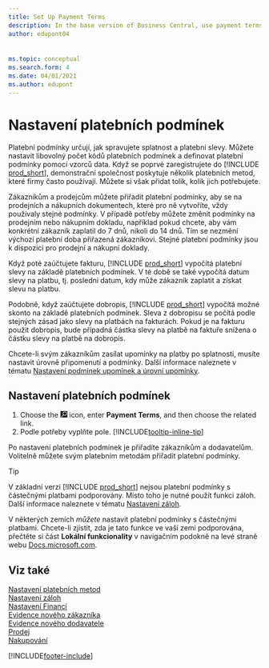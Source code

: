 ```yaml
---
title: Set Up Payment Terms
description: In the base version of Business Central, use payment terms to manage due dates and payment discounts.
author: edupont04


ms.topic: conceptual
ms.search.form: 4
ms.date: 04/01/2021
ms.author: edupont
---
```

# Nastavení platebních podmínek

Platební podmínky určují, jak spravujete splatnost a platební slevy. Můžete nastavit libovolný počet kódů platebních podmínek a definovat platební podmínky pomocí vzorců data. Když se poprvé zaregistrujete do [!INCLUDE [prod_short](includes/prod_short.md)], demonstrační společnost poskytuje několik platebních metod, které firmy často používají. Můžete si však přidat tolik, kolik jich potřebujete.

Zákazníkům a prodejcům můžete přiřadit platební podmínky, aby se na prodejních a nákupních dokumentech, které pro ně vytvoříte, vždy používaly stejné podmínky. V případě potřeby můžete změnit podmínky na prodejním nebo nákupním dokladu, například pokud chcete, aby vám konkrétní zákazník zaplatil do 7 dnů, nikoli do 14 dnů. Tím se nezmění výchozí platební doba přiřazená zákazníkovi. Stejné platební podmínky jsou k dispozici pro prodejní a nákupní doklady.

Když poté zaúčtujete fakturu, [!INCLUDE [prod_short](includes/prod_short.md)] vypočítá platební slevy na základě platebních podmínek. V té době se také vypočítá datum slevy na platbu, tj. poslední datum, kdy může zákazník zaplatit a získat slevu na platbu.

Podobně, když zaúčtujete dobropis, [!INCLUDE [prod_short](includes/prod_short.md)] vypočítá možné skonto na základě platebních podmínek. Sleva z dobropisu se počítá podle stejných zásad jako slevy na platbách na fakturách. Pokud je na fakturu použit dobropis, bude případná částka slevy na platbě na faktuře snížena o částku slevy na platbě na dobropis.

Chcete-li svým zákazníkům zasílat upomínky na platby po splatnosti, musíte nastavit úrovně připomenutí a podmínky. Další informace naleznete v tématu [Nastavení podmínek upomínek a úrovní upomínky](finance-setup-reminders.md).

## Nastavení platebních podmínek

1. Choose the ![Lightbulb that opens the Tell Me feature.](media/ui-search/search_small.png "Tell me what you want to do") icon, enter **Payment Terms**, and then choose the related link.
2. Podle potřeby vyplňte pole. [!INCLUDE[tooltip-inline-tip](includes/tooltip-inline-tip_md.md)]

Po nastavení platebních podmínek je přiřadíte zákazníkům a dodavatelům. Volitelně můžete svým platebním metodám přiřadit platební podmínky.

> [!TIP]
> V základní verzi [!INCLUDE [prod_short](includes/prod_short.md)] nejsou platební podmínky s částečnými platbami podporovány. Místo toho je nutné použít funkci záloh. Další informace naleznete v tématu [Nastavení záloh](finance-set-up-prepayments.md).
>
> V některých zemích *můžete* nastavit platební podmínky s částečnými platbami. Chcete-li zjistit, zda je tato funkce ve vaší zemi podporována, přečtěte si část **Lokální funkcionality** v navigačním podokně na levé straně webu [Docs.microsoft.com](about-localization.md).

## Viz také

[Nastavení platebních metod](finance-payment-methods.md)  
[Nastavení záloh](finance-set-up-prepayments.md)  
[Nastavení Financí](finance-setup-finance.md)  
[Evidence nového zákazníka](sales-how-register-new-customers.md)  
[Evidence nového dodavatele](purchasing-how-register-new-vendors.md)  
[Prodej](sales-manage-sales.md)  
[Nakupování](purchasing-manage-purchasing.md)


[!INCLUDE[footer-include](includes/footer-banner.md)]